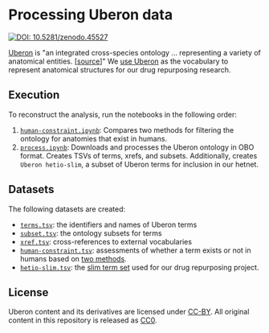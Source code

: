 # Processing Uberon data

[![DOI: 10.5281/zenodo.45527](https://zenodo.org/badge/doi/10.5281/zenodo.45527.svg)](https://doi.org/10.5281/zenodo.45527)

[Uberon](uberon.org/ "Uberon Ontology Homepage") is "an integrated cross-species ontology … representing a variety of anatomical entities. [[source](https://doi.org/10.1186/gb-2012-13-1-r5 "Uberon, an integrative multi-species anatomy ontology")]" We [use Uberon](https://doi.org/10.15363/thinklab.d41 "Thinklab discussion") as the vocabulary to represent anatomical structures for our drug repurposing research.

## Execution

To reconstruct the analysis, run the notebooks in the following order:

1. [`human-constraint.ipynb`](human-constraint.ipynb): Compares two methods for filtering the ontology for anatomies that exist in humans.
2. [`process.ipynb`](process.ipynb): Downloads and processes the Uberon ontology in OBO format. Creates TSVs of terms, xrefs, and subsets. Additionally, creates `Uberon hetio-slim`, a subset of Uberon terms for inclusion in our hetnet.

## Datasets

The following datasets are created:

+ [`terms.tsv`](data/terms.tsv): the identifiers and names of Uberon terms
+ [`subset.tsv`](data/subset.tsv): the ontology subsets for terms
+ [`xref.tsv`](data/xref.tsv): cross-references to external vocabularies
+ [`human-constraint.tsv`](data/human-constraint.tsv): assessments of whether a term exists or not in humans based on [two methods](http://thinklab.com/d/41#12).
+ [`hetio-slim.tsv`](data/hetio-slim.tsv): the [slim term set](http://thinklab.com/d/41#16) used for our drug repurposing project.

## License

Uberon content and its derivatives are licensed under [CC-BY](http://creativecommons.org/licenses/by/3.0/ "Creative Commons Attribution 3.0 Unported"). All original content in this repository is released as [CC0](https://creativecommons.org/publicdomain/zero/1.0/ "CC0 1.0 Universal: Public Domain Dedication").
